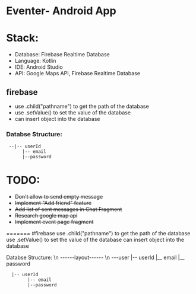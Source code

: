 # Eventer- Android App

# Stack:
- Database: Firebase Realtime Database
- Language: Kotlin
- IDE: Android Studio
- API: Google Maps API, Firebase Realtime Database

## firebase
- use .child("pathname") to get the path of the database
- use .setValue() to set the value of the database
- can insert object into the database

### Databse Structure:
     --|-- userId
          |-- email
          |--password
# TODO:

- ~~Don't allow to send empty message~~
- ~~Implement "Add friend" feature~~
- ~~Add list of sent messages in Chat Fragment~~
- ~~Research google map api~~
- ~~Implement event page fragment~~

=======
#firebase
use .child("pathname") to get the path of the database
use .setValue() to set the value of the database
can insert object into the database

Databse Structure: \n
------layout------ \n
---user
      |-- userId
            |__ email
            |__ password

      |-- userId
            |-- email
            |--password

